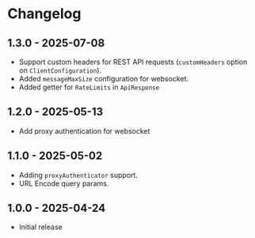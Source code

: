 # Changelog

## 1.3.0 - 2025-07-08

- Support custom headers for REST API requests (`customHeaders` option on `ClientConfiguration`).
- Added `messageMaxSize` configuration for websocket.
- Added getter for `RateLimits` in `ApiResponse`

## 1.2.0 - 2025-05-13

- Add proxy authentication for websocket

## 1.1.0 - 2025-05-02

- Adding `proxyAuthenticator` support.
- URL Encode query params.

## 1.0.0 - 2025-04-24

- Initial release